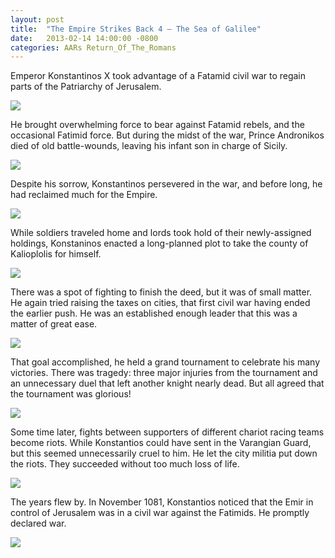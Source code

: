 ```yaml
---
layout: post
title:  "The Empire Strikes Back 4 – The Sea of Galilee"
date:   2013-02-14 14:00:00 -0800
categories: AARs Return_Of_The_Romans
---
```

Emperor Konstantinos X took advantage of a Fatamid civil war to regain parts of the Patriarchy of Jerusalem.

![](/assets/tesb_images/4-1.png)

He brought overwhelming force to bear against Fatamid rebels, and the occasional Fatimid force. But during the midst of the war, Prince Andronikos died of old battle-wounds, leaving his infant son in charge of Sicily.

![](/assets/tesb_images/4-2.png)

Despite his sorrow, Konstantinos persevered in the war, and before long, he had reclaimed much for the Empire.

![](/assets/tesb_images/4-3.png)

While soldiers traveled home and lords took hold of their newly-assigned holdings, Konstaninos enacted a long-planned plot to take the county of Kalioplolis for himself.

![](/assets/tesb_images/4-4.png)

There was a spot of fighting to finish the deed, but it was of small matter. He again tried raising the taxes on cities, that first civil war having ended the earlier push. He was an established enough leader that this was a matter of great ease.

![](/assets/tesb_images/4-5.png)

That goal accomplished, he held a grand tournament to celebrate his many victories. There was tragedy: three major injuries from the tournament and an unnecessary duel that left another knight nearly dead. But all agreed that the tournament was glorious!

![](/assets/tesb_images/4-6.png)

Some time later, fights between supporters of different chariot racing teams become riots. While Konstantios could have sent in the Varangian Guard, but this seemed unnecessarily cruel to him. He let the city militia put down the riots. They succeeded without too much loss of life.

![](/assets/tesb_images/4-7.png)

The years flew by. In November 1081, Konstantios noticed that the Emir in control of Jerusalem was in a civil war against the Fatimids. He promptly declared war.

![](/assets/tesb_images/4-8.png)